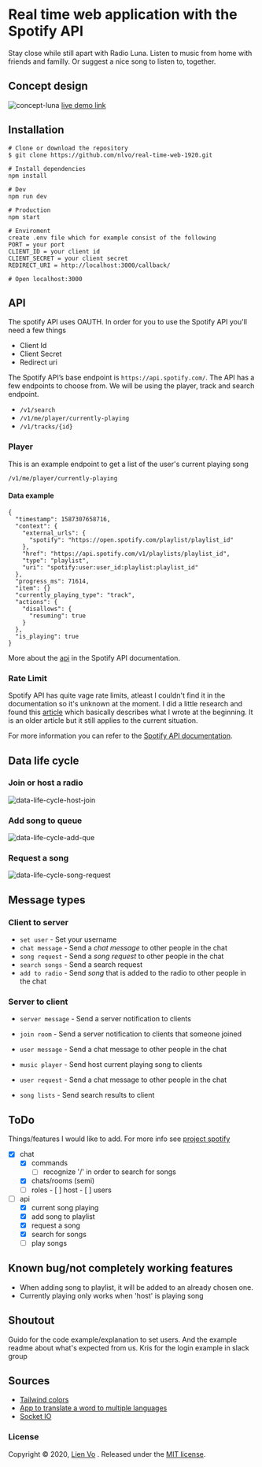 # Real time web application with the Spotify API
Stay close while still apart with Radio Luna. Listen to music from home with friends and familly. Or suggest a nice song to listen to, together.

## Concept design
![concept-luna](https://user-images.githubusercontent.com/8554238/79564611-498f9480-80af-11ea-9426-247e531a5f44.png)
[live demo link](https://chat-nlvo.herokuapp.com/)

## Installation
```
# Clone or download the repository
$ git clone https://github.com/nlvo/real-time-web-1920.git

# Install dependencies
npm install

# Dev
npm run dev

# Production
npm start

# Enviroment
create .env file which for example consist of the following
PORT = your port
CLIENT_ID = your client id
CLIENT_SECRET = your client secret
REDIRECT_URI = http://localhost:3000/callback/

# Open localhost:3000
```
## API
The spotify API uses OAUTH. In order for you to use the Spotify API you'll need a few things
- Client Id
- Client Secret
- Redirect uri

The Spotify API’s base endpoint is `https://api.spotify.com/`. The API has a few endpoints to choose from. We will be using the player, track and search endpoint.

- `/v1/search`
- `/v1/me/player/currently-playing`
- `/v1/tracks/{id}`

### Player
This is an example endpoint to get a list of the user's current playing song

`/v1/me/player/currently-playing`

#### Data example
```
{
  "timestamp": 1587307658716,
  "context": {
    "external_urls": {
      "spotify": "https://open.spotify.com/playlist/playlist_id"
    },
    "href": "https://api.spotify.com/v1/playlists/playlist_id",
    "type": "playlist",
    "uri": "spotify:user:user_id:playlist:playlist_id"
  },
  "progress_ms": 71614,
  "item": {}
  "currently_playing_type": "track",
  "actions": {
    "disallows": {
      "resuming": true
    }
  },
  "is_playing": true
}
```
More about the [api](https://developer.spotify.com/documentation/web-api/) in the Spotify API documentation.

### Rate Limit
Spotify API has quite vage rate limits, atleast I couldn't find it in the documentation so it's unknown at the moment. I did a little research and found this [article](http://jmeyers44.github.io/blog/2015/04/26/builder-beware-the-limitations-of-popular-apis/) which basically describes what I wrote at the beginning. It is an older article but it still applies to the current situation. 

For more information you can refer to the [Spotify API documentation](https://developer.spotify.com/documentation/web-api/).

## Data life cycle

### Join or host a radio
![data-life-cycle-host-join](https://user-images.githubusercontent.com/8554238/81110541-f70dff00-8f1b-11ea-803a-7ca15a0fcbe6.png)

### Add song to queue
![data-life-cycle-add-que](https://user-images.githubusercontent.com/8554238/81110460-db0a5d80-8f1b-11ea-8e90-3e3471eaa82a.png)

### Request a song
![data-life-cycle-song-request](https://user-images.githubusercontent.com/8554238/81110501-e78eb600-8f1b-11ea-8797-ae1164032845.png)

## Message types
### Client to server
- `set user` - Set your username
- `chat message` - Send a _chat message_ to other people in the chat
- `song request` - Send a _song request_ to other people in the chat
- `search songs` - Send a search request
- `add to radio` - Send _song_ that is added to the radio to other people in the chat

### Server to client
- `server message` - Send a server notification to clients
- `join room` - Send a server notification to clients that someone joined

- `user message` - Send a chat message to other people in the chat

- `music player` - Send host current playing song to clients
- `user request` - Send a chat message to other people in the chat
- `song lists` - Send search results to client

## ToDo
Things/features I would like to add. For more info see [project spotify](https://github.com/nlvo/real-time-web-1920/projects/1)
- [x] chat
    - [x] commands
        - [ ]  recognize '/' in order to search for songs
    - [x]  chats/rooms (semi)
    - [ ]  roles
      - [ ] host
      - [ ] users
- [ ] api
    - [x]  current song playing
    - [x]  add song to playlist
    - [x]  request a song
    - [x]  search for songs
    - [ ]  play songs

## Known bug/not completely working features
- When adding song to playlist, it will be added to an already chosen one.
- Currently playing only works when 'host' is playing song

## Shoutout
Guido for the code example/explanation to set users. And the example readme about what's expected from us.
Kris for the login example in slack group

## Sources
- [Tailwind colors](https://tailwindcss.com/)
- [App to translate a word to multiple languages](https://translatr.constunmalhotra.xyz/)
- [Socket IO](https://socket.io/get-started/chat/)

### License
Copyright © 2020, [Lien Vo](https://github.com/nlvo) . Released under the [MIT license](https://github.com/nlvo/web-app-from-scratch-1920/blob/master/LICENSE).

<!-- Add a link to your live demo in Github Pages 🌐-->

<!-- ☝️ replace this description with a description of your own work -->

<!-- replace the code in the /docs folder with your own, so you can showcase your work with GitHub Pages 🌍 -->

<!-- Add a nice poster image here at the end of the week, showing off your shiny frontend 📸 -->

<!-- Maybe a table of contents here? 📚 -->

<!-- How about a section that describes how to install this project? 🤓 -->

<!-- ...but how does one use this project? What are its features 🤔 -->

<!-- What external data source is featured in your project and what are its properties 🌠 -->

<!-- Maybe a checklist of done stuff and stuff still on your wishlist? ✅ -->

<!-- How about a license here? 📜 (or is it a licence?) 🤷 -->
